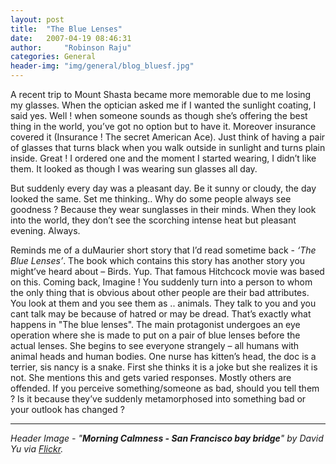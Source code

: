 ```yaml
---
layout: post
title:  "The Blue Lenses"
date:   2007-04-19 08:46:31
author:     "Robinson Raju"
categories: General 
header-img: "img/general/blog_bluesf.jpg"
---
```


A recent trip to Mount Shasta became more memorable due to me losing my glasses. When the optician asked me if I wanted the sunlight coating, I said yes. Well ! when someone sounds as though she’s offering the best thing in the world, you’ve got no option but to have it. Moreover insurance covered it (Insurance ! The secret American Ace). Just think of having a pair of glasses that turns black when you walk outside in sunlight and turns plain inside. Great ! I ordered one and the moment I started wearing, I didn’t like them. It looked as though I was wearing sun glasses all day.

But suddenly every day was a pleasant day. Be it sunny or cloudy, the day looked the same. Set me thinking.. Why do some people always see goodness ? Because they wear sunglasses in their minds. When they look into the world, they don’t see the scorching intense heat but pleasant evening. Always.

Reminds me of a duMaurier short story that I’d read sometime back - _‘The Blue Lenses’_. The book which contains this story has another story you might’ve heard about – Birds. Yup. That famous Hitchcock movie was based on this.
Coming back, Imagine ! You suddenly turn into a person to whom the only thing that is obvious about other people are their bad attributes. You look at them and you see them as .. animals.
They talk to you and you cant talk may be because of hatred or may be dread.
That’s exactly what happens in "The blue lenses". The main protagonist undergoes an eye operation where she is made to put on a pair of blue lenses before the actual lenses. She begins to see everyone strangely – all humans with animal heads and human bodies. One nurse has kitten’s head, the doc is a terrier, sis nancy is a snake. First she thinks it is a joke but she realizes it is not. She mentions this and gets varied responses. Mostly others are offended.
If you perceive something/someone as bad, should you tell them ? Is it because they’ve suddenly metamorphosed into something bad or your outlook has changed ?  


---
_Header Image - "**Morning Calmness - San Francisco bay bridge**" by David Yu via [Flickr](https://flic.kr/p/raydCW)._




